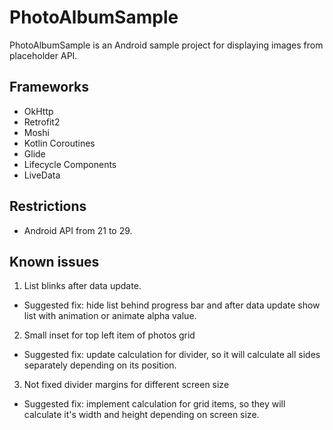 # PhotoAlbumSample

PhotoAlbumSample is an Android sample project for displaying images from placeholder API.

## Frameworks

- OkHttp
- Retrofit2
- Moshi
- Kotlin Coroutines
- Glide
- Lifecycle Components
- LiveData

## Restrictions

- Android API from 21 to 29.

## Known issues

1. List blinks after data update. 

 - Suggested fix: hide list behind progress bar and after data update show list with animation or animate alpha value.
2. Small inset for top left item of photos grid
- Suggested fix: update calculation for divider, so it will calculate all sides separately depending on its position.
3. Not fixed divider margins for different screen size
- Suggested fix: implement calculation for grid items, so they will calculate it's width and height depending on screen size.
